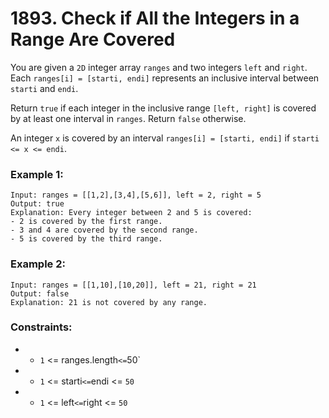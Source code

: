 # 1893. Check if All the Integers in a Range Are Covered

You are given a `2D` integer array `ranges` and two integers `left` and `right`. Each `ranges[i] = [starti, endi]` represents an inclusive interval between `starti` and `endi`.

Return `true` if each integer in the inclusive range `[left, right]` is covered by at least one interval in `ranges`. Return `false` otherwise.

An integer `x` is covered by an interval `ranges[i] = [starti, endi]` if `starti <= x <= endi`.

### Example 1:

```
Input: ranges = [[1,2],[3,4],[5,6]], left = 2, right = 5
Output: true
Explanation: Every integer between 2 and 5 is covered:
- 2 is covered by the first range.
- 3 and 4 are covered by the second range.
- 5 is covered by the third range.
```

### Example 2:

```
Input: ranges = [[1,10],[10,20]], left = 21, right = 21
Output: false
Explanation: 21 is not covered by any range.
```

### Constraints:

- - `1` <= ranges.length` <= `50`
- - `1` <= starti` <= `endi <= `50`
- - `1` <= left` <= `right <= `50`
